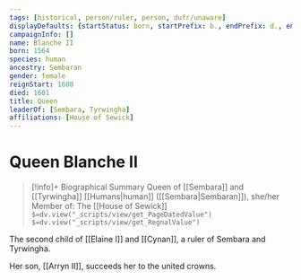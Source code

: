 ```yaml
---
tags: [historical, person/ruler, person, dufr/unaware]
displayDefaults: {startStatus: born, startPrefix: b., endPrefix: d., endStatus: died}
campaignInfo: []
name: Blanche II
born: 1564
species: human
ancestry: Sembaran
gender: female
reignStart: 1600
died: 1601
title: Queen
leaderOf: [Sembara, Tyrwingha]
affiliations: [House of Sewick]
---
```

# Queen Blanche II
>[!info]+ Biographical Summary
>Queen of [[Sembara]] and [[Tyrwingha]]
>[[Humans|human]] ([[Sembara|Sembaran]]), she/her
> Member of: The [[House of Sewick]]
>`$=dv.view("_scripts/view/get_PageDatedValue")`
>`$=dv.view("_scripts/view/get_RegnalValue")`

The second child of [[Elaine I]] and [[Cynan]], a ruler of Sembara and Tyrwingha.

Her son, [[Arryn II]], succeeds her to the united crowns.

